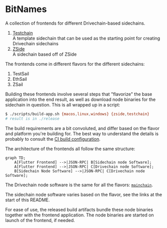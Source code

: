 # BitNames

A collection of frontends for different Drivechain-based sidechains.

1. [Testchain](https://github.com/layerTwo-Labs/testchain)  
   A template sidechain that can be used as the starting point for creating
   Drivechain sidechains
2. [ZSide](https://github.com/LayerTwo-Labs/thunder-orchard)  
   A sidechain based off of ZSide

The frontends come in different flavors for the different sidechains:

1. TestSail
2. EthSail
3. ZSail

Building these frontends involve several steps that "flavorize" the base
application into the end result, as well as download node binaries for the
sidechain in question. This is all wrapped up in a script:

```bash
$ ./scripts/build-app.sh {macos,linux,windows} {zside,testchain}
# result is in ./release
```

The build requirements are a bit convoluted, and differ based on the flavor and
platform you're building for. The best way to understand the details is probably
to consult the [CI build configuration](../../.github/workflows/dart.yml).

The architecture of the frontends all follow the same structure:

```mermaid
graph TD;
    A[Flutter Frontend] -->|JSON-RPC| B[Sidechain node Software];
    A[Flutter Frontend] -->|JSON-RPC| C[Drivechain node Software];
    B[Sidechain Node Software] -->|JSON-RPC| C[Drivechain node Software];
```

The Drivechain node software is the same for all the flavors:
[`mainchain`](https://github.com/LayerTwo-Labs/mainchain).

The sidechain node software varies based on the flavor, see the links at the
start of this README.

For ease of use, the released build artifacts bundle these node binaries
together with the frontend application. The node binaries are started on launch
of the frontend, if needed.
